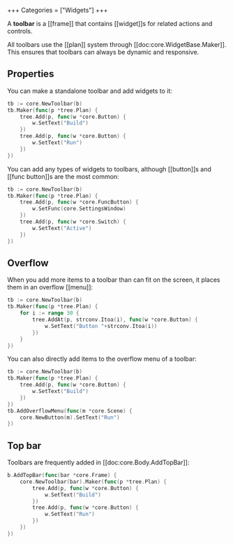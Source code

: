 +++
Categories = ["Widgets"]
+++

A **toolbar** is a [[frame]] that contains [[widget]]s for related actions and controls.

All toolbars use the [[plan]] system through [[doc:core.WidgetBase.Maker]]. This ensures that toolbars can always be dynamic and responsive.

## Properties

You can make a standalone toolbar and add widgets to it:

```Go
tb := core.NewToolbar(b)
tb.Maker(func(p *tree.Plan) {
    tree.Add(p, func(w *core.Button) {
        w.SetText("Build")
    })
    tree.Add(p, func(w *core.Button) {
        w.SetText("Run")
    })
})
```

You can add any types of widgets to toolbars, although [[button]]s and [[func button]]s are the most common:

```Go
tb := core.NewToolbar(b)
tb.Maker(func(p *tree.Plan) {
    tree.Add(p, func(w *core.FuncButton) {
        w.SetFunc(core.SettingsWindow)
    })
    tree.Add(p, func(w *core.Switch) {
        w.SetText("Active")
    })
})
```

## Overflow

When you add more items to a toolbar than can fit on the screen, it places them in an overflow [[menu]]:

```Go
tb := core.NewToolbar(b)
tb.Maker(func(p *tree.Plan) {
    for i := range 30 {
        tree.AddAt(p, strconv.Itoa(i), func(w *core.Button) {
            w.SetText("Button "+strconv.Itoa(i))
        })
    }
})
```

You can also directly add items to the overflow menu of a toolbar:

```Go
tb := core.NewToolbar(b)
tb.Maker(func(p *tree.Plan) {
    tree.Add(p, func(w *core.Button) {
        w.SetText("Build")
    })
})
tb.AddOverflowMenu(func(m *core.Scene) {
    core.NewButton(m).SetText("Run")
})
```

## Top bar

Toolbars are frequently added in [[doc:core.Body.AddTopBar]]:

```go
b.AddTopBar(func(bar *core.Frame) {
    core.NewToolbar(bar).Maker(func(p *tree.Plan) {
        tree.Add(p, func(w *core.Button) {
            w.SetText("Build")
        })
        tree.Add(p, func(w *core.Button) {
            w.SetText("Run")
        })
    })
})
```
